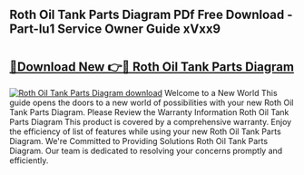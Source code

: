 ## Roth Oil Tank Parts Diagram PDf Free Download - Part-lu1 Service Owner Guide xVxx9

# <h2><a href="http://dfmw74.blite.top/?on=Roth+Oil+Tank+Parts+Diagram">🔗Download New 👉🔴 Roth Oil Tank Parts Diagram</a></h2>

[![Roth Oil Tank Parts Diagram download](https://i.imgur.com/lujVjoI.png)](http://dfmw74.blite.top/?on=Roth+Oil+Tank+Parts+Diagram)
Welcome to a New World This guide opens the doors to a new world of possibilities with your new Roth Oil Tank Parts Diagram. Please Review the Warranty Information Roth Oil Tank Parts Diagram This product is covered by a comprehensive warranty. Enjoy the efficiency of list of features while using your new Roth Oil Tank Parts Diagram. We're Committed to Providing Solutions Roth Oil Tank Parts Diagram. Our team is dedicated to resolving your concerns promptly and efficiently.
